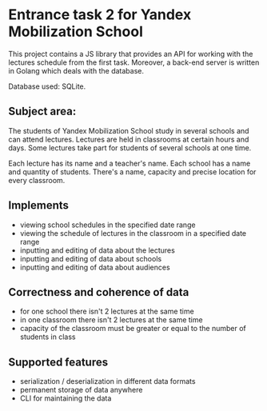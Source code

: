 # Entrance task 2 for Yandex Mobilization School

This project contains a JS library that provides an API for working with the lectures schedule from the first task. Moreover, a back-end server is written in Golang which deals with the database.

Database used: SQLite.

## Subject area:

The students of Yandex Mobilization School study in several schools and can attend lectures. Lectures are held in classrooms at certain hours and days. Some lectures take part for students of several schools at one time.

Each lecture has its name and a teacher's name. Each school has a name and quantity of students. There's a name, capacity and precise location for every classroom.

## Implements

- viewing school schedules in the specified date range
- viewing the schedule of lectures in the classroom in a specified date range
- inputting and editing of data about the lectures
- inputting and editing of data about schools
- inputting and editing of data about audiences

## Correctness and coherence of data

- for one school there isn't 2 lectures at the same time
- in one classroom there isn't 2 lectures at the same time
- capacity of the classroom must be greater or equal to the number of students in class

## Supported features

- serialization / deserialization in different data formats
- permanent storage of data anywhere
- CLI for maintaining the data